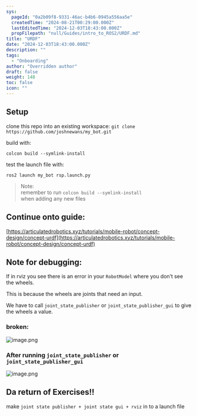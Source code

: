 ```yaml
---
sys:
  pageId: "0a2b09f8-9331-46ac-b4b6-0945a556aa5e"
  createdTime: "2024-08-21T00:29:00.000Z"
  lastEditedTime: "2024-12-03T18:43:00.000Z"
  propFilepath: "null/Guides/intro_to_ROS2/URDF.md"
title: "URDF"
date: "2024-12-03T18:43:00.000Z"
description: ""
tags:
  - "Onboarding"
author: "Overridden author"
draft: false
weight: 148
toc: false
icon: ""
---
```


## Setup

clone this repo into an existing workspace:
`git clone https://github.com/joshnewans/my_bot.git`

build with:

`colcon build --symlink-install`

test the launch file with:

`ros2 launch my_bot rsp.launch.py`

> Note:  
> remember to run `colcon build --symlink-install`  
> when adding any new files

## Continue onto guide:

[https://articulatedrobotics.xyz/tutorials/mobile-robot/concept-design/concept-urdf](https://articulatedrobotics.xyz/tutorials/mobile-robot/concept-design/concept-urdf)

## Note for debugging:

If in rviz you see there is an error in your `RobotModel` where you don’t see the wheels.

This is because the wheels are joints that need an input. 

We have to call `joint_state_publisher` or `joint_state_publisher_gui` to give the wheels a value.

### broken:

![image.png](https://prod-files-secure.s3.us-west-2.amazonaws.com/d518164a-d88e-44d1-a4ee-3adb3bd8bce0/96a1d089-1f17-4dbf-8563-f2aef56a4d37/image.png?X-Amz-Algorithm=AWS4-HMAC-SHA256&X-Amz-Content-Sha256=UNSIGNED-PAYLOAD&X-Amz-Credential=ASIAZI2LB4667U4BT3TL%2F20250204%2Fus-west-2%2Fs3%2Faws4_request&X-Amz-Date=20250204T220727Z&X-Amz-Expires=3600&X-Amz-Security-Token=IQoJb3JpZ2luX2VjEB4aCXVzLXdlc3QtMiJHMEUCIE2zLVu1fKzOW2SqJVdWYRUToA1T5fjhlJ%2BKmV1tnj46AiEAnXpLe6lxjLscy0r%2FWqNqohCD1ChIEBM7WtLnz%2BSFvwwq%2FwMINxAAGgw2Mzc0MjMxODM4MDUiDH61AXT%2FjPzvja8spyrcA%2BuEBoQevspn15RYmuHHAFtxLBfVjdXrKD9jTLvGmGKRSjuurinKhyXckPqdqSEdw0RPMI7gIn6ShQ48ivaCBWqidxE7yZbNKuZJN56HAc9%2BIv%2F2GfrDEpnKKRqIhhhS6mVyrIO2lE%2BhnAxhUE3Rs0GMttys%2Fhc4A4GU0T5OmoPhI4zeb2W3jCnFI3o1PTViInD0chwHfhv92291Dtf9aM6bCh56Fi1uJvGoHGGi5A%2FlckF9TNA0onK9EMIGE2dqE3Rofc51qyZO%2F6U57GTfkay6NcgeKJSxVT%2BinMOhiuwIf3RYjzKcAfrP58gdh94s1HdCQ1JB8JQy9%2BHMml4ywoNPbUm0%2FsG%2BsOeCENyy87lsiNnLsueo5OdfwN9QaQjT4DBD3mSFz7KEeSZWgZMhobrlBrv8vZVYAN7yXOwdZ234WxRE1SKi0fOcOaOB1iDzEqPZegfRRd38TPJooi4YB235Sl7HegVxFx1yAHuGDK4iXXULrXKlbMg7uPPIU8ORtK8pB%2Be8JosA5Ci92ck%2BhUOkrxpHZzI0aTx7BAdp15Ev4DvJAN9Bn1g7qyVFNGXY0r4JwBshBkadpZZhpZNCYt%2FqEDpbsYTWsbXjmkgailf0IAO35o4NjFSXIqKvMLiVir0GOqUBZn2RFtO3oFQROQWqgdv6FF4Se0DcsWLQ%2FX8UrwO8osbI1nvEs%2BrzmjMl7K08jiIWE34VLayG2BDKIR2AscbYRMAYP0wrhGtgrw0Iy%2BbZeC8uM4vGCOrjfvevY4eWa3tvUIXjv2bj6xTcGVToWqZQZqRPuVXlpwFyOsMjaM0Rkg9Fx68IlugE8T4ZSA4ubC0DCMD0k6nVkRnHDsCLGex9QIo6bJiL&X-Amz-Signature=610eccfe727807f9b021aa86a883c37e34d9aad4eb7540ce34556c6d74de44da&X-Amz-SignedHeaders=host&x-id=GetObject)

### After running `joint_state_publisher` or `joint_state_publisher_gui`

![image.png](https://prod-files-secure.s3.us-west-2.amazonaws.com/d518164a-d88e-44d1-a4ee-3adb3bd8bce0/130c99c7-1b0b-4031-9953-844fc3950ff4/image.png?X-Amz-Algorithm=AWS4-HMAC-SHA256&X-Amz-Content-Sha256=UNSIGNED-PAYLOAD&X-Amz-Credential=ASIAZI2LB4667U4BT3TL%2F20250204%2Fus-west-2%2Fs3%2Faws4_request&X-Amz-Date=20250204T220727Z&X-Amz-Expires=3600&X-Amz-Security-Token=IQoJb3JpZ2luX2VjEB4aCXVzLXdlc3QtMiJHMEUCIE2zLVu1fKzOW2SqJVdWYRUToA1T5fjhlJ%2BKmV1tnj46AiEAnXpLe6lxjLscy0r%2FWqNqohCD1ChIEBM7WtLnz%2BSFvwwq%2FwMINxAAGgw2Mzc0MjMxODM4MDUiDH61AXT%2FjPzvja8spyrcA%2BuEBoQevspn15RYmuHHAFtxLBfVjdXrKD9jTLvGmGKRSjuurinKhyXckPqdqSEdw0RPMI7gIn6ShQ48ivaCBWqidxE7yZbNKuZJN56HAc9%2BIv%2F2GfrDEpnKKRqIhhhS6mVyrIO2lE%2BhnAxhUE3Rs0GMttys%2Fhc4A4GU0T5OmoPhI4zeb2W3jCnFI3o1PTViInD0chwHfhv92291Dtf9aM6bCh56Fi1uJvGoHGGi5A%2FlckF9TNA0onK9EMIGE2dqE3Rofc51qyZO%2F6U57GTfkay6NcgeKJSxVT%2BinMOhiuwIf3RYjzKcAfrP58gdh94s1HdCQ1JB8JQy9%2BHMml4ywoNPbUm0%2FsG%2BsOeCENyy87lsiNnLsueo5OdfwN9QaQjT4DBD3mSFz7KEeSZWgZMhobrlBrv8vZVYAN7yXOwdZ234WxRE1SKi0fOcOaOB1iDzEqPZegfRRd38TPJooi4YB235Sl7HegVxFx1yAHuGDK4iXXULrXKlbMg7uPPIU8ORtK8pB%2Be8JosA5Ci92ck%2BhUOkrxpHZzI0aTx7BAdp15Ev4DvJAN9Bn1g7qyVFNGXY0r4JwBshBkadpZZhpZNCYt%2FqEDpbsYTWsbXjmkgailf0IAO35o4NjFSXIqKvMLiVir0GOqUBZn2RFtO3oFQROQWqgdv6FF4Se0DcsWLQ%2FX8UrwO8osbI1nvEs%2BrzmjMl7K08jiIWE34VLayG2BDKIR2AscbYRMAYP0wrhGtgrw0Iy%2BbZeC8uM4vGCOrjfvevY4eWa3tvUIXjv2bj6xTcGVToWqZQZqRPuVXlpwFyOsMjaM0Rkg9Fx68IlugE8T4ZSA4ubC0DCMD0k6nVkRnHDsCLGex9QIo6bJiL&X-Amz-Signature=f0fe02ab2c82dbceca3775a88d0187f6ba34c0b9e97297e52b60528c72976642&X-Amz-SignedHeaders=host&x-id=GetObject)

## Da return of Exercises!!

make `joint state publisher + joint state gui + rviz` in to a launch file

